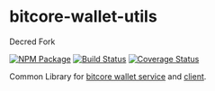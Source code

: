 # bitcore-wallet-utils

Decred Fork

[![NPM Package](https://img.shields.io/npm/v/bitcore-wallet-utils.svg?style=flat-square)](https://www.npmjs.org/package/bitcore-wallet-utils)
[![Build Status](https://img.shields.io/travis/bitpay/bitcore-wallet-utils.svg?branch=master&style=flat-square)](https://travis-ci.org/bitpay/bitcore-wallet-utils) 
[![Coverage Status](https://coveralls.io/repos/bitpay/bitcore-wallet-utils/badge.svg?branch=master)](https://coveralls.io/r/bitpay/bitcore-wallet-utils?branch=master)


Common Library for [bitcore wallet service](https://github.com/bitpay/bitcore-wallet-service) and [client](https://github.com/bitpay/bitcore-wallet-client).



